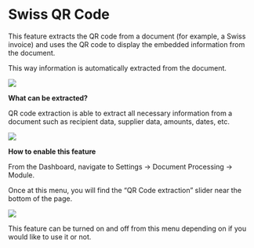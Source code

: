# Swiss QR Code

This feature extracts the QR code from a document (for example, a Swiss invoice) and uses the QR code to display the embedded information from the document.

This way information is automatically extracted from the document.

![](https://lh7-us.googleusercontent.com/EOD67Vk9goFXQPk0ZdOEXVkdbCGDnMsC6qhxmSsgs437h7MobExfkBYIWjTIxFq6mEBW\_i-h5udamdbFKfUUhymExBF96jjk5kuyBX96y803QJ0XpKmg0XtJuRNwvzT5KgYYeturosqoeRpSNSbhgys)

**What can be extracted?**

QR code extraction is able to extract all necessary information from a document such as recipient data, supplier data, amounts, dates, etc.

![](https://lh7-us.googleusercontent.com/6v20ONJJkvQvVEXrEHcbzYEP3AUjmUmcRaq5ws-aaQmchAzsO7I8wwyM77ZcUC0kaXpiryjFwIZ1xJqIm9vuXWUPKGP1OsY8IJo7WDSbfawOthr9HnEGE4QTaQV17\_ewh11-UpjXCtWfC1ULzD3RdZ4)

**How to enable this feature**

From the Dashboard, navigate to Settings → Document Processing → Module.

Once at this menu, you will find the “QR Code extraction” slider near the bottom of the page.

![](https://lh7-us.googleusercontent.com/d16KUVZXCFPcE6uZ5tzvOwHQx63YTbOFGvCjru4OmkYJWIF\_d4MyBoJPqHxVvELUjM8hNiqNXkwnspGthUGTJp\_5dtmk4u-jxRqNtFP6jwPRtwIcaCSfmBQBNep29LhqUMB1VG7yYe8AZIVtm5N4bXM)

This feature can be turned on and off from this menu depending on if you would like to use it or not.

